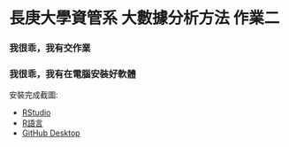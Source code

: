 長庚大學資管系 大數據分析方法 作業二
========
### 我很乖，我有交作業
### 我很乖，我有在電腦安裝好軟體
安裝完成截圖:
* [RStudio]
* [R語言]
* [GitHub Desktop]

[GitHub Desktop]: <https://raw.githubusercontent.com/view102483/BigDataAnalysis/master/GitHub.png>
[RStudio]: <https://raw.githubusercontent.com/view102483/BigDataAnalysis/master/RStudio.png>
[R語言]: <https://raw.githubusercontent.com/view102483/BigDataAnalysis/master/R.png>
